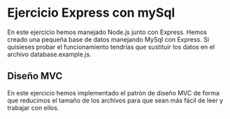 # Ejercicio Express con mySql

En este ejercicio hemos manejado Node.js junto con Express. Hemos creado una pequeña base de datos manejando MySql con Express. Si quisieses probar el funcionamiento tendrías que sustituir los datos en el archivo database.example.js.


## Diseño MVC

En este ejercicio hemos implementado el patrón de diseño MVC de forma que reducimos el tamaño de los archivos para que sean más fácil de leer y trabajar con ellos.
